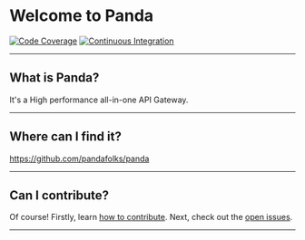 # Welcome to Panda
[![Code Coverage](https://codecov.io/github/pandafolks/panda/branch/master/graph/badge.svg?token=RO6VFA3SVU)](https://codecov.io/github/pandafolks/panda)
[![Continuous Integration](https://github.com/pandafolks/panda/actions/workflows/build.yml/badge.svg?branch=master)](https://github.com/pandafolks/panda/actions/workflows/build.yml)

---
## What is Panda?
It's a High performance all-in-one API Gateway.

---
## Where can I find it?
<https://github.com/pandafolks/panda>

---
## Can I contribute?
Of course! Firstly, learn [how to contribute](https://github.com/pandafolks/panda/blob/master/CONTRIBUTING.md). 
Next, check out the [open issues](https://github.com/pandafolks/panda/issues). 

---

